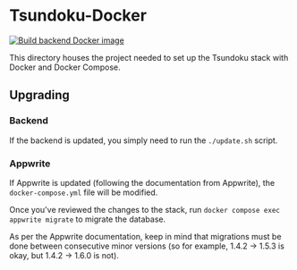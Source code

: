 # Tsundoku-Docker

[![Build backend Docker image](https://github.com/Purdue-CS307-tsundoku/tsundoku/actions/workflows/backend-docker-image.yml/badge.svg)](https://github.com/Purdue-CS307-tsundoku/tsundoku/actions/workflows/backend-docker-image.yml)

This directory houses the project needed to set up the Tsundoku stack with Docker and Docker Compose.

## Upgrading

### Backend

If the backend is updated, you simply need to run the `./update.sh` script.

### Appwrite

If Appwrite is updated (following the documentation from Appwrite), the `docker-compose.yml` file will be modified.

Once you've reviewed the changes to the stack, run `docker compose exec appwrite migrate` to migrate the database.

As per the Appwrite documentation, keep in mind that migrations must be done between consecutive minor versions (so for example, 1.4.2 -> 1.5.3 is okay, but 1.4.2 -> 1.6.0 is not).
